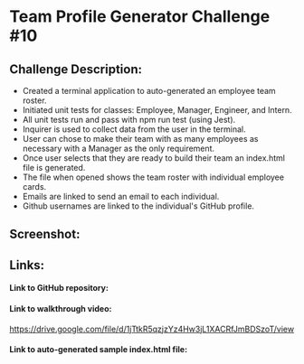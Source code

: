 # Team Profile Generator Challenge #10

## Challenge Description:
* Created a terminal application to auto-generated an employee team roster.
* Initiated unit tests for classes: Employee, Manager, Engineer, and Intern.
* All unit tests run and pass with npm run test (using Jest).
* Inquirer is used to collect data from the user in the terminal.
* User can chose to make their team with as many employees as necessary with a Manager as the only requirement.
* Once user selects that they are ready to build their team an index.html file is generated.
* The file when opened shows the team roster with individual employee cards.
* Emails are linked to send an email to each individual.
* Github usernames are linked to the individual's GitHub profile.

## Screenshot:


## Links:
#### Link to GitHub repository:

#### Link to walkthrough video:
https://drive.google.com/file/d/1jTtkR5qzjzYz4Hw3jL1XACRfJmBDSzoT/view

#### Link to auto-generated sample index.html file:
